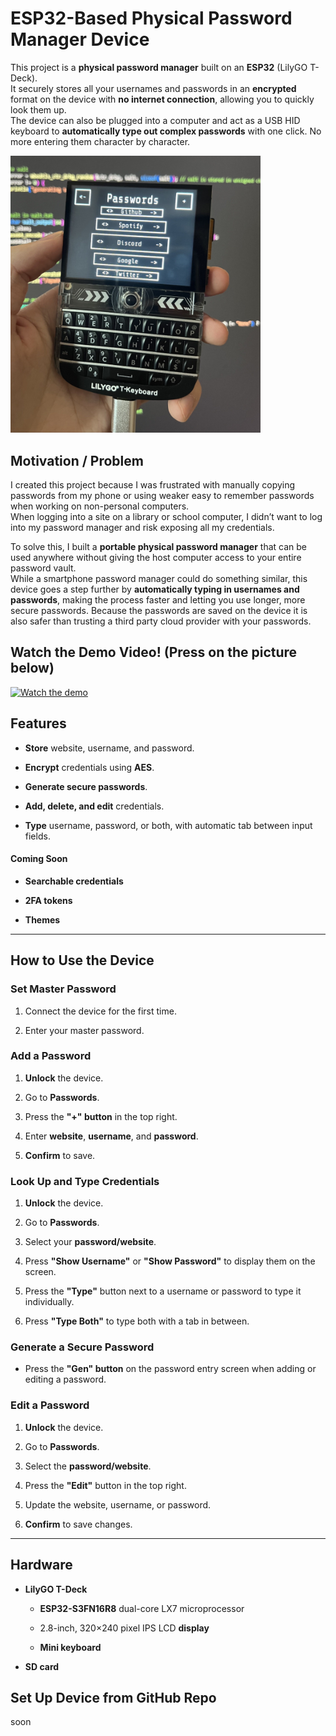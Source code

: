 
# ESP32-Based Physical Password Manager Device

This project is a **physical password manager** built on an **ESP32** (LilyGO T-Deck).  
It securely stores all your usernames and passwords in an **encrypted** format on the device with **no internet connection**, allowing you to quickly look them up.  
The device can also be plugged into a computer and act as a USB HID keyboard to **automatically type out complex passwords** with one click. No more entering them character by character.

<img src="assets/device.jpg" alt="Description" width="400">

## Motivation / Problem

I created this project because I was frustrated with manually copying passwords from my phone or using weaker easy to remember passwords when working on non-personal computers.  
When logging into a site on a library or school computer, I didn’t want to log into my password manager and risk exposing all my credentials.

To solve this, I built a **portable physical password manager** that can be used anywhere without giving the host computer access to your entire password vault.  
While a smartphone password manager could do something similar, this device goes a step further by **automatically typing in usernames and passwords**, making the process faster and letting you use longer, more secure passwords. Because the passwords are saved on the device it is also safer than trusting a third party cloud provider with your passwords.


## Watch the Demo Video! (Press on the picture below)
[![Watch the demo](https://img.youtube.com/vi/TxHuCqJnaCU/maxresdefault.jpg)](https://youtu.be/TxHuCqJnaCU)


## Features

-   **Store**  website, username, and password.
    
-   **Encrypt**  credentials using  **AES**.
    
-   **Generate secure passwords**.
    
-   **Add, delete, and edit**  credentials.
    
-   **Type**  username, password, or both, with automatic tab between input fields.
    

#### Coming Soon

-   **Searchable credentials**
    
-   **2FA tokens**
    
-   **Themes**
    

----------

## How to Use the Device

### Set Master Password

1.  Connect the device for the first time.
    
2.  Enter your master password.
    

### Add a Password

1.  **Unlock**  the device.
    
2.  Go to  **Passwords**.
    
3.  Press the  **"+" button**  in the top right.
    
4.  Enter  **website**,  **username**, and  **password**.
    
5.  **Confirm**  to save.
    

### Look Up and Type Credentials

1.  **Unlock**  the device.
    
2.  Go to  **Passwords**.
    
3.  Select your  **password/website**.
    
4.  Press  **"Show Username"**  or  **"Show Password"**  to display them on the screen.
    
5.  Press the  **"Type"**  button next to a username or password to type it individually.
    
6.  Press  **"Type Both"**  to type both with a tab in between.
    

### Generate a Secure Password

-   Press the  **"Gen" button**  on the password entry screen when adding or editing a password.
    

### Edit a Password

1.  **Unlock**  the device.
    
2.  Go to  **Passwords**.
    
3.  Select the  **password/website**.
    
4.  Press the  **"Edit"**  button in the top right.
    
5.  Update the website, username, or password.
    
6.  **Confirm**  to save changes.
    

----------

## Hardware

-   **LilyGO T-Deck**
    
    -   **ESP32-S3FN16R8**  dual-core LX7 microprocessor
        
    -   2.8-inch, 320×240 pixel IPS LCD  **display**
        
    -   **Mini keyboard**
        
-   **SD card**

##  Set Up Device from GitHub Repo
soon
